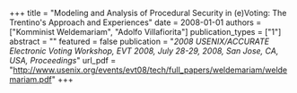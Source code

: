 +++
title = "Modeling and Analysis of Procedural Security in (e)Voting: The Trentino's Approach and Experiences"
date = 2008-01-01
authors = ["Komminist Weldemariam", "Adolfo Villafiorita"]
publication_types = ["1"]
abstract = ""
featured = false
publication = "*2008 USENIX/ACCURATE Electronic Voting Workshop, EVT 2008, July 28-29, 2008, San Jose, CA, USA, Proceedings*"
url_pdf = "http://www.usenix.org/events/evt08/tech/full_papers/weldemariam/weldemariam.pdf"
+++

